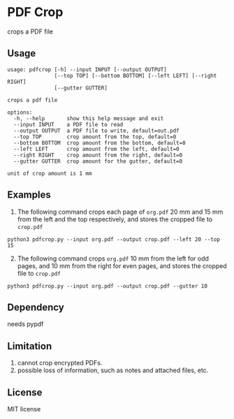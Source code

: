 # PDF Crop
crops a PDF file

## Usage
```
usage: pdfcrop [-h] --input INPUT [--output OUTPUT]
               [--top TOP] [--bottom BOTTOM] [--left LEFT] [--right RIGHT]
               [--gutter GUTTER]

crops a pdf file

options:
  -h, --help       show this help message and exit
  --input INPUT    a PDF file to read
  --output OUTPUT  a PDF file to write, default=out.pdf
  --top TOP        crop amount from the top, default=0
  --bottom BOTTOM  crop amount from the bottom, default=0
  --left LEFT      crop amount from the left, default=0
  --right RIGHT    crop amount from the right, default=0
  --gutter GUTTER  crop amount for the gutter, default=0

unit of crop amount is 1 mm
```

## Examples

1. The following command crops each page of ``org.pdf`` 20 mm and 15 mm from the left and the top respectively, and stores the cropped file to ``crop.pdf``

```
python3 pdfcrop.py --input org.pdf --output crop.pdf --left 20 --top 15
```

2. The following command crops ``org.pdf`` 10 mm from the left for odd pages, and 10 mm from the right for even pages, and stores the cropped file to ``crop.pdf``
```
python3 pdfcrop.py --input org.pdf --output crop.pdf --gutter 10
```

## Dependency
needs pypdf

## Limitation
1. cannot crop encrypted PDFs.
2. possible loss of information, such as notes and attached files, etc.

## License
MIT license
